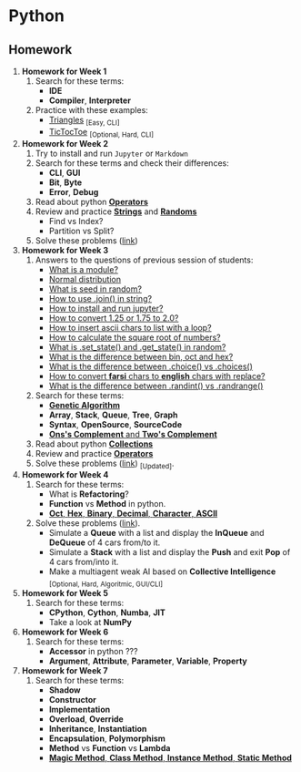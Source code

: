 # Python

## Homework

1. **Homework for Week 1**
   1. Search for these terms:
      - **IDE**
      - **Compiler**, **Interpreter**
   1. Practice with these examples:
      - [Triangles](/exercises/01/easy-01-triangle.py) <sub>[Easy, CLI]</sub>
      - [TicTocToe](/exercises/01/hard-01-xo-game.py) <sub>[Optional, Hard, CLI]</sub>
1. **Homework for Week 2**
   1. Try to install and run `Jupyter` or `Markdown`
   1. Search for these terms and check their differences:
      - **CLI**, **GUI**
      - **Bit**, **Byte**
      - **Error**, **Debug**
   1. Read about python [**Operators**](/lessons/python/concepts/operators)
   1. Review and practice [**Strings**](/lessons/python/concepts/string/) and [**Randoms**](/lessons/python/concepts/random/)
      - Find vs Index?
      - Partition vs Split?
   1. Solve these problems ([link](/exercises/exercise-general-week-02.py))
1. **Homework for Week 3**
   1. Answers to the questions of previous session of students:
      - [What is a module?](/students/questions/module-import.py)
      - [Normal distribution](/students/statistics/distribution/normal-distribution.py)
      - [What is seed in random?](/students/questions/random-seed.py)
      - [How to use .join() in string?](/students/questions/string-join.py)
      - [How to install and run jupyter?](/lessons/python/installation/README-FARSI.md)
      - [How to convert 1.25 or 1.75 to 2.0?](/students/questions/math-ceil.py)
      - [How to insert ascii chars to list with a loop?](/students/questions/string-ascii-loop.py)
      - [How to calculate the square root of numbers?](/students/questions/math-sqrt.py)
      - [What is .set_state() and .get_state() in random?](/students/questions/random-get-set-state.py)
      - [What is the difference between bin, oct and hex?](/lessons/algorithm/base/base-of-numbers.py)
      - [What is the difference between .choice() vs .choices()](/students/questions/random-choice-vs-choices.py)
      - [How to convert **farsi** chars to **english** chars with replace?](/students/questions/string-replace-english-numbers.py)
      - [What is the difference between .randint() vs .randrange()](/students/questions/random-randint-vs-randrange.py)
   1. Search for these terms:
      - [**Genetic Algorithm**](/lessons/algorithm/kinds/evolutionary/simple-genetic-algorithm.py)
      - **Array**, **Stack**, **Queue**, **Tree**, **Graph**
      - **Syntax**, **OpenSource**, **SourceCode**
      - [**Ons's Complement** and **Two's Complement**](/lessons/data-structure/ones-twos-complement.py)
   1. Read about python [**Collections**](/lessons/python/concepts/collections/)
   1. Review and practice [**Operators**](/lessons/python/concepts/operators)
   1. Solve these problems ([link](/exercises/exercise-general-week-03.py)) <sub>[Updated]</sub>.
1. **Homework for Week 4**
   1. Search for these terms:
      - What is **Refactoring**?
      - **Function** vs **Method** in python.
      - [**Oct**, **Hex**, **Binary**, **Decimal**, **Character**, **ASCII**](/lessons/algorithm/base/base-of-numbers.py)
   1. Solve these problems ([link](/exercises/exercise-general-week-04.py)).
      - Simulate a **Queue** with a list and display the **InQueue** and **DeQueue** of 4 cars from/to it.
      - Simulate a **Stack** with a list and display the **Push** and exit **Pop** of 4 cars from/into it.
      - Make a multiagent weak AI based on **Collective Intelligence** <sub>[Optional, Hard, Algoritmic, GUI/CLI]</sub>
1. **Homework for Week 5**
   1. Search for these terms:
      - **CPython**, **Cython**, **Numba**, **JIT**
      - Take a look at **NumPy**
1. **Homework for Week 6**
   1. Search for these terms:
      - **Accessor** in python ???
      - **Argument**, **Attribute**, **Parameter**, **Variable**, **Property**
1. **Homework for Week 7**
   1. Search for these terms:
      - **Shadow**
      - **Constructor**
      - **Implementation**
      - **Overload**, **Override**
      - **Inheritance**, **Instantiation**
      - **Encapsulation**, **Polymorphism**
      - **Method** vs **Function** vs **Lambda**
      - [**Magic Method**, **Class Method**, **Instance Method**, **Static Method**](/lessons/python/concepts/object-oriented/types-of-methods.py)
